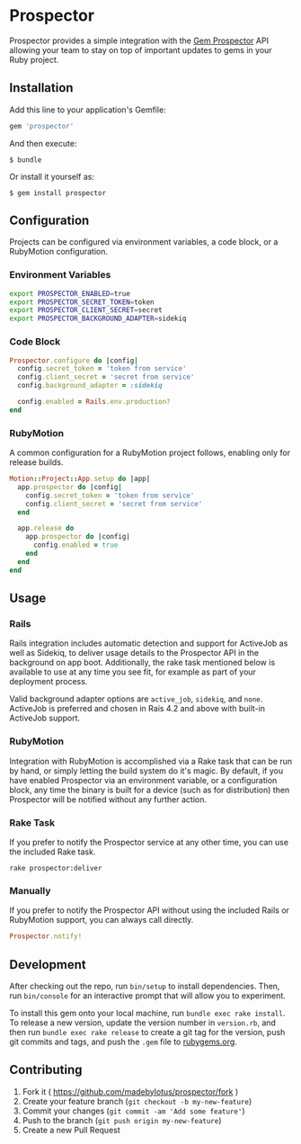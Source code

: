 # Prospector

Prospector provides a simple integration with the [Gem Prospector](http://www.gemprospector.com) API allowing your team to stay on top of important updates to gems in your Ruby project.

## Installation

Add this line to your application's Gemfile:

```ruby
gem 'prospector'
```

And then execute:

    $ bundle

Or install it yourself as:

    $ gem install prospector

## Configuration

Projects can be configured via environment variables, a code block, or a RubyMotion configuration.

### Environment Variables

```sh
export PROSPECTOR_ENABLED=true
export PROSPECTOR_SECRET_TOKEN=token
export PROSPECTOR_CLIENT_SECRET=secret
export PROSPECTOR_BACKGROUND_ADAPTER=sidekiq
```

### Code Block

```ruby
Prospector.configure do |config|
  config.secret_token = 'token from service'
  config.client_secret = 'secret from service'
  config.background_adapter = :sidekiq

  config.enabled = Rails.env.production?
end
```

### RubyMotion

A common configuration for a RubyMotion project follows, enabling only for release builds.

```ruby
Motion::Project::App.setup do |app|
  app.prospector do |config|
    config.secret_token = 'token from service'
    config.client_secret = 'secret from service'
  end

  app.release do
    app.prospector do |config|
      config.enabled = true
    end
  end
end
```

## Usage

### Rails

Rails integration includes automatic detection and support for ActiveJob as well as Sidekiq, to deliver usage details to the Prospector API in the background on app boot.  Additionally, the rake task mentioned below is available to use at any time you see fit, for example as part of your deployment process.

Valid background adapter options are `active_job`, `sidekiq`, and `none`.  ActiveJob is preferred and chosen in Rais 4.2 and above with built-in ActiveJob support.

### RubyMotion

Integration with RubyMotion is accomplished via a Rake task that can be run by hand, or simply letting the build system do it's magic.  By default, if you have enabled Prospector via an environment variable, or a configuration block, any time the binary is built for a device (such as for distribution) then Prospector will be notified without any further action.

### Rake Task

If you prefer to notify the Prospector service at any other time, you can use the included Rake task.

```
rake prospector:deliver
```

### Manually

If you prefer to notify the Prospector API without using the included Rails or RubyMotion support, you can always call directly.

```ruby
Prospector.notify!
```

## Development

After checking out the repo, run `bin/setup` to install dependencies. Then, run `bin/console` for an interactive prompt that will allow you to experiment.

To install this gem onto your local machine, run `bundle exec rake install`. To release a new version, update the version number in `version.rb`, and then run `bundle exec rake release` to create a git tag for the version, push git commits and tags, and push the `.gem` file to [rubygems.org](https://rubygems.org).

## Contributing

1. Fork it ( https://github.com/madebylotus/prospector/fork )
2. Create your feature branch (`git checkout -b my-new-feature`)
3. Commit your changes (`git commit -am 'Add some feature'`)
4. Push to the branch (`git push origin my-new-feature`)
5. Create a new Pull Request
